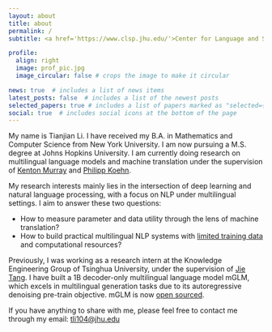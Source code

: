 ```yaml
---
layout: about
title: about
permalink: /
subtitle: <a href='https://www.clsp.jhu.edu/'>Center for Language and Speech Processing</a>,  <a href='https://www.jhu.edu/'>Johns Hopkins University</a>

profile:
  align: right
  image: prof_pic.jpg
  image_circular: false # crops the image to make it circular

news: true  # includes a list of news items
latest_posts: false  # includes a list of the newest posts
selected_papers: true # includes a list of papers marked as "selected={true}"
social: true  # includes social icons at the bottom of the page
---
```


My name is Tianjian Li. I have received my B.A. in Mathematics and Computer Science from New York University. I am now pursuing a M.S. degree at Johns Hopkins University. I am currently doing research on multilingual language models and machine translation under the supervision of [Kenton Murray](https://kentonmurray.com/) and [Philipp Koehn](https://www.cs.jhu.edu/~phi/).

My research interests mainly lies in the intersection of deep learning and natural language processing, with a focus on NLP under multilingual settings. I aim to answer these two questions:

- How to measure parameter and data utility through the lens of machine translation?
- How to build practical multilingual NLP systems with [limited training data](https://arxiv.org/abs/2305.17325) and computational resources?

Previously, I was working as a research intern at the Knowledge Engineering Group of Tsinghua University, under the supervision of [Jie Tang](http://keg.cs.tsinghua.edu.cn/jietang/). I have built a 1B decoder-only multilingual language model mGLM, which excels in multilingual generation tasks due to its autoregressive denoising pre-train objective. mGLM is now [open sourced](https://github.com/THUDM/Multilingual-GLM).

If you have anything to share with me, please feel free to contact me through my email: tli104@jhu.edu

